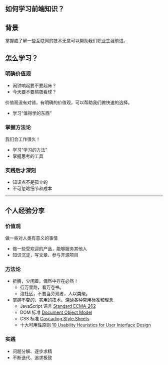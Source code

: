 如何学习前端知识？
---

## 背景

掌握或了解一些互联网的技术无意可以帮助我们职业生涯前进。

## 怎么学习？

### 明确价值观

* 闹钟响起要不要起床？
* 今天要不要熬夜看球？

价值观没有对错，有明确的价值观，可以帮助我们做快速的选择。

* 学习“值得学的东西” 

### 掌握方法论

我们会工作很久！

* 学习“学习的方法” 
* 掌握思考的工具

### 实践后才深刻

* 知识点不是孤立的
* 不可忽略细节和成本

-----

## 个人经验分享

### 价值观

做一些对人类有意义的事情

* 做一些受欢迎的产品，能够服务其他人
* 知识沉淀，写文章、参与开源项目

### 方法论

* 折腾，少闲着。偶然中存在必然！
    * 行万里路，看万卷书。
    * 泡社区，不要当旁观者，人以类聚。
* 掌握不变的、实用的技术。深读各种常用标准和理念
    * JavaScript 语言 [Standard ECMA-262](http://www.ecma-international.org/publications/standards/Ecma-262.htm)
    * DOM 标准 [Document Object Model](http://www.w3.org/DOM/)
    * CSS 标准 [Cascading Style Sheets](http://www.w3.org/TR/CSS/)
    * 十大可用性原则 [10 Usability Heuristics for User Interface Design](http://www.nngroup.com/articles/ten-usability-heuristics/)

### 实践

* 问题分解、逐步求精
* 不断迭代、追求极致